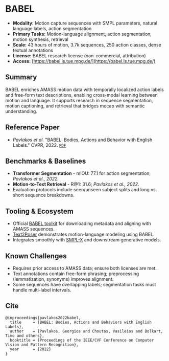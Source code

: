 # BABEL

- **Modality:** Motion capture sequences with SMPL parameters, natural language labels, action segmentation
- **Primary Tasks:** Motion-language alignment, action segmentation, motion synthesis, retrieval
- **Scale:** 43 hours of motion, 3.7k sequences, 250 action classes, dense textual annotations
- **License:** BABEL research license (non-commercial, attribution)
- **Access:** [https://babel.is.tue.mpg.de/](https://babel.is.tue.mpg.de/)

## Summary
BABEL enriches AMASS motion data with temporally localized action labels and free-form text descriptions, enabling cross-modal learning between motion and language. It supports research in sequence segmentation, motion captioning, and retrieval that bridges mocap with semantic understanding.

## Reference Paper
- *Pavlakos et al.* "BABEL: Bodies, Actions and Behavior with English Labels." CVPR, 2022. [`PDF`](https://arxiv.org/abs/2106.09699)

## Benchmarks & Baselines
- **Transformer Segmentation** - mIOU: 77.1 for action segmentation; *Pavlakos et al., 2022.*
- **Motion-to-Text Retrieval** - R@1: 31.6; *Pavlakos et al., 2022.*
- Evaluation protocols include seen/unseen subject splits and long vs. short sequence breakdowns.

## Tooling & Ecosystem
- Official [BABEL toolkit](https://github.com/jihoonerd/babel) for downloading metadata and aligning with AMASS sequences.
- [Text2Poser](https://github.com/Mathux/exbody) demonstrates motion-language modeling using BABEL.
- Integrates smoothly with [SMPL-X](https://smpl-x.is.tue.mpg.de/) and downstream generative models.

## Known Challenges
- Requires prior access to AMASS data; ensure both licenses are met.
- Text annotations contain free-form phrasing; preprocessing (lemmatization, synonyms) improves alignment.
- Some sequences have overlapping labels; segmentation tasks must handle multi-label intervals.

## Cite
```
@inproceedings{pavlakos2022babel,
  title     = {BABEL: Bodies, Actions and Behaviors with English Labels},
  author    = {Pavlakos, Georgios and Choutas, Vasileios and Bolkart, Timo and others},
  booktitle = {Proceedings of the IEEE/CVF Conference on Computer Vision and Pattern Recognition},
  year      = {2022}
}
```
